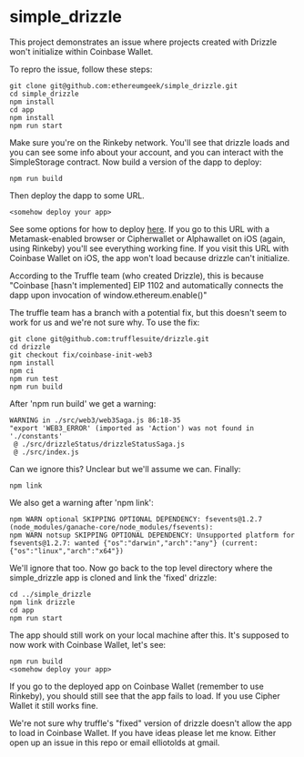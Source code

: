 # simple_drizzle

This project demonstrates an issue where projects created with Drizzle won't initialize within Coinbase Wallet.

To repro the issue, follow these steps:

```
git clone git@github.com:ethereumgeek/simple_drizzle.git
cd simple_drizzle
npm install
cd app
npm install
npm run start
```

Make sure you're on the Rinkeby network. You'll see that drizzle loads and you can see some info about your account, and you can interact with the SimpleStorage contract. Now build a version of the dapp to deploy:

```
npm run build
```

Then deploy the dapp to some URL. 

```
<somehow deploy your app>
```

See some options for how to deploy [here](https://facebook.github.io/create-react-app/docs/deployment). If you go to this URL with a Metamask-enabled browser or Cipherwallet or Alphawallet on iOS (again, using Rinkeby) you'll see everything working fine. If you visit this URL with Coinbase Wallet on iOS, the app won't load because drizzle can't initialize.

According to the Truffle team (who created Drizzle), this is because "Coinbase [hasn't implemented] EIP 1102 and automatically connects the dapp upon invocation of window.ethereum.enable()"

The truffle team has a branch with a potential fix, but this doesn't seem to work for us and we're not sure why. To use the fix:

```
git clone git@github.com:trufflesuite/drizzle.git
cd drizzle
git checkout fix/coinbase-init-web3
npm install
npm ci
npm run test
npm run build
```
After 'npm run build' we get a warning:

```
WARNING in ./src/web3/web3Saga.js 86:18-35
"export 'WEB3_ERROR' (imported as 'Action') was not found in './constants'
 @ ./src/drizzleStatus/drizzleStatusSaga.js
 @ ./src/index.js
```

Can we ignore this? Unclear but we'll assume we can. Finally:

```
npm link
```

We also get a warning after 'npm link':

```
npm WARN optional SKIPPING OPTIONAL DEPENDENCY: fsevents@1.2.7 (node_modules/ganache-core/node_modules/fsevents):
npm WARN notsup SKIPPING OPTIONAL DEPENDENCY: Unsupported platform for fsevents@1.2.7: wanted {"os":"darwin","arch":"any"} (current: {"os":"linux","arch":"x64"})
```

We'll ignore that too. Now go back to the top level directory where the simple_drizzle app is cloned and link the 'fixed' drizzle:

```
cd ../simple_drizzle
npm link drizzle
cd app
npm run start
```

The app should still work on your local machine after this. It's supposed to now work with Coinbase Wallet, let's see:

```
npm run build
<somehow deploy your app>
```

If you go to the deployed app on Coinbase Wallet (remember to use Rinkeby), you should still see that the app fails to load. If you use Cipher Wallet it still works fine.

We're not sure why truffle's "fixed" version of drizzle doesn't allow the app to load in Coinbase Wallet. If you have ideas please let me know. Either open up an issue in this repo or email elliotolds at gmail.

